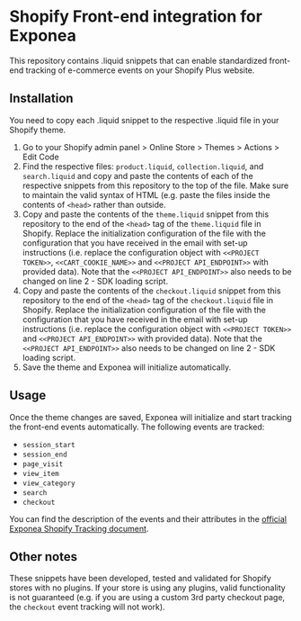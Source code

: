 # Shopify Front-end integration for Exponea

This repository contains .liquid snippets that can enable standardized front-end tracking of e-commerce events on your Shopify Plus website.
## Installation

You need to copy each .liquid snippet to the respective .liquid file in your Shopify theme.

1. Go to your Shopify admin panel > Online Store > Themes > Actions > Edit Code
2. Find the respective files: `product.liquid`, `collection.liquid`, and `search.liquid` and copy and paste the contents of each of the respective snippets from this repository to the top of the file. Make sure to maintain the valid syntax of HTML (e.g. paste the files inside the contents of `<head>` rather than outside.
3.  Copy and paste the contents of the `theme.liquid` snippet from this repository to the end of the `<head>` tag of the `theme.liquid` file in Shopify. Replace the initialization configuration of the file with the configuration that you have received in the email with set-up instructions (i.e. replace the configuration object with `<<PROJECT TOKEN>>`, `<<CART_COOKIE_NAME>>` and `<<PROJECT API_ENDPOINT>>` with provided data). Note that the `<<PROJECT API_ENDPOINT>>` also needs to be changed on line 2 - SDK loading script.
4.  Copy and paste the contents of the `checkout.liquid` snippet from this repository to the end of the `<head>` tag of the `checkout.liquid` file in Shopify. Replace the initialization configuration of the file with the configuration that you have received in the email with set-up instructions (i.e. replace the configuration object with `<<PROJECT TOKEN>>` and `<<PROJECT API_ENDPOINT>>` with provided data). Note that the `<<PROJECT API_ENDPOINT>>` also needs to be changed on line 2 - SDK loading script.
5. Save the theme and Exponea will initialize automatically.

## Usage

Once the theme changes are saved, Exponea will initialize and start tracking the front-end events automatically.
The following events are tracked:
- `session_start`
- `session_end` 
- `page_visit`
- `view_item`
- `view_category`
- `search`
- `checkout`

You can find the description of the events and their attributes in the [official Exponea Shopify Tracking document]().

## Other notes

These snippets have been developed, tested and validated for Shopify stores with no plugins. If your store is using any plugins, valid functionality is not guaranteed (e.g. if you are using a custom 3rd party checkout page, the `checkout` event tracking will not work).
